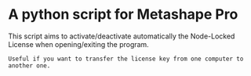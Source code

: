 # A python script for Metashape Pro

This script aims to activate/deactivate automatically the Node-Locked License when opening/exiting the program.
```
Useful if you want to transfer the license key from one computer to another one.
